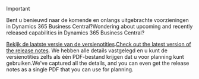 > [!IMPORTANT]
>
> <span data-ttu-id="9ecef-101">Bent u benieuwd naar de komende en onlangs uitgebrachte voorzieningen in Dynamics 365 Business Central?</span><span class="sxs-lookup"><span data-stu-id="9ecef-101">Wondering about upcoming and recently released capabilities in Dynamics 365 Business Central?</span></span>
>
> <span data-ttu-id="9ecef-102">[Bekijk de laatste versie van de versienotities](/business-applications-release-notes/october18/dynamics365-business-central/).</span><span class="sxs-lookup"><span data-stu-id="9ecef-102">[Check out the latest version of the release notes](/business-applications-release-notes/october18/dynamics365-business-central/).</span></span> <span data-ttu-id="9ecef-103">We hebben alle details vastgelegd en u kunt de versienotities zelfs als één PDF-bestand krijgen dat u voor planning kunt gebruiken.</span><span class="sxs-lookup"><span data-stu-id="9ecef-103">We've captured all the details, and you can even get the release notes as a single PDF that you can use for planning.</span></span>  
